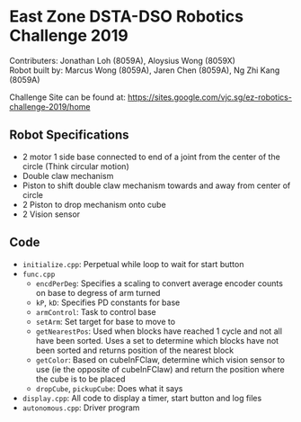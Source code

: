 # East Zone DSTA-DSO Robotics Challenge 2019

Contributers: Jonathan Loh (8059A), Aloysius Wong (8059X)  
Robot built by: Marcus Wong (8059A), Jaren Chen (8059A), Ng Zhi Kang (8059A)

Challenge Site can be found at: https://sites.google.com/vjc.sg/ez-robotics-challenge-2019/home

## Robot Specifications
* 2 motor 1 side base connected to end of a joint from the center of the circle (Think circular motion)
* Double claw mechanism
* Piston to shift double claw mechanism towards and away from center of circle
* 2 Piston to drop mechanism onto cube
* 2 Vision sensor

## Code
* `initialize.cpp`: Perpetual while loop to wait for start button
* `func.cpp`
  * `encdPerDeg`: Specifies a scaling to convert average encoder counts on base to degress of arm turned
  * `kP`, `kD`: Specifies PD constants for base
  * `armControl`: Task to control base
  * `setArm`: Set target for base to move to
  * `getNearestPos`: Used when blocks have reached 1 cycle and not all have been sorted. Uses a set to determine which blocks have not been sorted and returns position of the nearest block 
  * `getColor`: Based on cubeInFClaw, determine which vision sensor to use (ie the opposite of cubeInFClaw) and return the position where the cube is to be placed
  * `dropCube`, `pickupCube`: Does what it says
* `display.cpp`: All code to display a timer, start button and log files
* `autonomous.cpp`: Driver program
